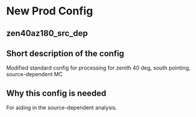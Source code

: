 # New Prod Config 

## zen40az180_src_dep

## Short description of the config

Modified standard config for processing for zenith 40 deg, south pointing, source-dependent MC

## Why this config is needed 

For aiding in the source-dependent analysis.
